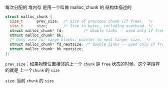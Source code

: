 每次分配的 堆内存 是用一个叫做  malloc_chunk  的 结构体描述的

```c
struct malloc_chunk {
  size_t      prev_size;  /* Size of previous chunk (if free).  */
  size_t      size;       /* Size in bytes, including overhead. */
  struct malloc_chunk* fd;         /* double links -- used only if free. */
  struct malloc_chunk* bk;
  /* Only used for large blocks: pointer to next larger size.  */
  struct malloc_chunk* fd_nextsize; /* double links -- used only if free. */
  struct malloc_chunk* bk_nextsize;
};
```

 `prev_size`：如果物理位置相邻的上一个 `chunk` 是 `free` 状态的时候，这个字段存的就是 上一个`chunk` 的 `size` 

`size`: 当前 `chunk` 的 `size`

